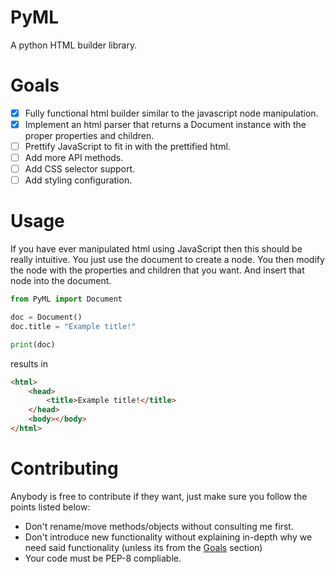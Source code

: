 # PyML
A python HTML builder library.


# Goals
- [x] Fully functional html builder similar to the javascript node manipulation.
- [x] Implement an html parser that returns a Document instance with the proper properties and children.
- [ ] Prettify JavaScript to fit in with the prettified html.
- [ ] Add more API methods.
- [ ] Add CSS selector support.
- [ ] Add styling configuration.

# Usage
If you have ever manipulated html using JavaScript then this should be really intuitive.
You just use the document to create a node.
You then modify the node with the properties and children that you want.
And insert that node into the document.

```python
from PyML import Document

doc = Document()
doc.title = "Example title!"

print(doc)
```
results in
```html
<html>
    <head>
        <title>Example title!</title>
    </head>
    <body></body>
</html>
```


# Contributing
Anybody is free to contribute if they want, just make sure you follow the points listed below:
- Don't rename/move methods/objects without consulting me first.
- Don't introduce new functionality without explaining in-depth why we need said functionality (unless its from the [Goals](#goals) section)
- Your code must be PEP-8 compliable.
